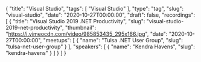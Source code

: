 {
  "title": "Visual Studio",
  "tags": [
    "Visual Studio"
  ],
  "type": "tag",
  "slug": "visual-studio",
  "date": "2020-10-27T00:00:00",
  "draft": false,
  "recordings": [
    {
      "title": "Visual Studio 2019 .NET Productivity",
      "slug": "visual-studio-2019-net-productivity",
      "thumbnail": "https://i.vimeocdn.com/video/985853435_295x166.jpg",
      "date": "2020-10-27T00:00:00",
      "meetups": [
        {
          "name": "Tulsa .NET User Group",
          "slug": "tulsa-net-user-group"
        }
      ],
      "speakers": [
        {
          "name": "Kendra Havens",
          "slug": "kendra-havens"
        }
      ]
    }
  ]
}